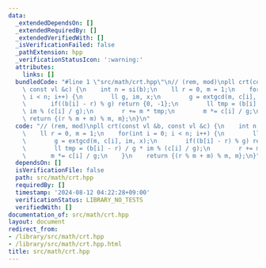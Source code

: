 ```yaml
---
data:
  _extendedDependsOn: []
  _extendedRequiredBy: []
  _extendedVerifiedWith: []
  _isVerificationFailed: false
  _pathExtension: hpp
  _verificationStatusIcon: ':warning:'
  attributes:
    links: []
  bundledCode: "#line 1 \"src/math/crt.hpp\"\n// (rem, mod)\npll crt(const vl &b,\
    \ const vl &c) {\n    int n = si(b);\n    ll r = 0, m = 1;\n    for(int i = 0;\
    \ i < n; i++) {\n        ll g, im, x;\n        g = extgcd(m, c[i], im, x);\n \
    \       if((b[i] - r) % g) return {0, -1};\n        ll tmp = (b[i] - r) / g *\
    \ im % (c[i] / g);\n        r += m * tmp;\n        m *= c[i] / g;\n    }\n   \
    \ return {(r % m + m) % m, m};\n}\n"
  code: "// (rem, mod)\npll crt(const vl &b, const vl &c) {\n    int n = si(b);\n\
    \    ll r = 0, m = 1;\n    for(int i = 0; i < n; i++) {\n        ll g, im, x;\n\
    \        g = extgcd(m, c[i], im, x);\n        if((b[i] - r) % g) return {0, -1};\n\
    \        ll tmp = (b[i] - r) / g * im % (c[i] / g);\n        r += m * tmp;\n \
    \       m *= c[i] / g;\n    }\n    return {(r % m + m) % m, m};\n}"
  dependsOn: []
  isVerificationFile: false
  path: src/math/crt.hpp
  requiredBy: []
  timestamp: '2024-08-12 04:22:28+09:00'
  verificationStatus: LIBRARY_NO_TESTS
  verifiedWith: []
documentation_of: src/math/crt.hpp
layout: document
redirect_from:
- /library/src/math/crt.hpp
- /library/src/math/crt.hpp.html
title: src/math/crt.hpp
---
```

